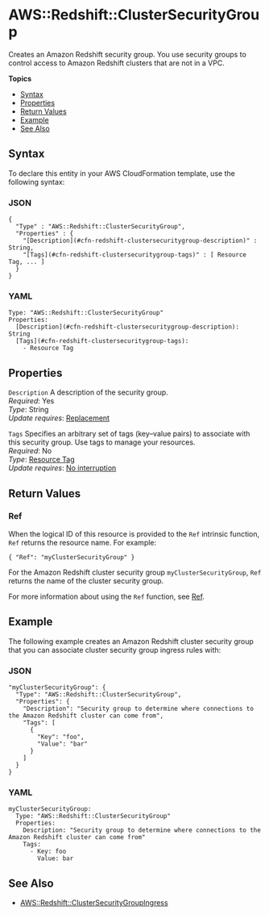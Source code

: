 # AWS::Redshift::ClusterSecurityGroup<a name="aws-resource-redshift-clustersecuritygroup"></a>

Creates an Amazon Redshift security group\. You use security groups to control access to Amazon Redshift clusters that are not in a VPC\.

**Topics**
+ [Syntax](#aws-resource-redshift-clustersecuritygroup-syntax)
+ [Properties](#w13ab1c21c10d195c25b9)
+ [Return Values](#w13ab1c21c10d195c25c11)
+ [Example](#w13ab1c21c10d195c25c13)
+ [See Also](#w13ab1c21c10d195c25c15)

## Syntax<a name="aws-resource-redshift-clustersecuritygroup-syntax"></a>

To declare this entity in your AWS CloudFormation template, use the following syntax:

### JSON<a name="aws-resource-redshift-clustersecuritygroup-syntax.json"></a>

```
{
  "Type" : "AWS::Redshift::ClusterSecurityGroup",
  "Properties" : {
    "[Description](#cfn-redshift-clustersecuritygroup-description)" : String,
    "[Tags](#cfn-redshift-clustersecuritygroup-tags)" : [ Resource Tag, ... ]
  }
}
```

### YAML<a name="aws-resource-redshift-clustersecuritygroup-syntax.yaml"></a>

```
Type: "AWS::Redshift::ClusterSecurityGroup"
Properties: 
  [Description](#cfn-redshift-clustersecuritygroup-description): String
  [Tags](#cfn-redshift-clustersecuritygroup-tags):
    - Resource Tag
```

## Properties<a name="w13ab1c21c10d195c25b9"></a>

`Description`  <a name="cfn-redshift-clustersecuritygroup-description"></a>
A description of the security group\.  
*Required*: Yes  
*Type*: String  
*Update requires*: [Replacement](using-cfn-updating-stacks-update-behaviors.md#update-replacement)

`Tags`  <a name="cfn-redshift-clustersecuritygroup-tags"></a>
Specifies an arbitrary set of tags \(key–value pairs\) to associate with this security group\. Use tags to manage your resources\.  
*Required*: No  
*Type*: [Resource Tag](aws-properties-resource-tags.md)  
*Update requires*: [No interruption](using-cfn-updating-stacks-update-behaviors.md#update-no-interrupt)

## Return Values<a name="w13ab1c21c10d195c25c11"></a>

### Ref<a name="w13ab1c21c10d195c25c11b2"></a>

When the logical ID of this resource is provided to the `Ref` intrinsic function, `Ref` returns the resource name\. For example:

```
{ "Ref": "myClusterSecurityGroup" }
```

For the Amazon Redshift cluster security group `myClusterSecurityGroup`, `Ref` returns the name of the cluster security group\.

For more information about using the `Ref` function, see [Ref](intrinsic-function-reference-ref.md)\.

## Example<a name="w13ab1c21c10d195c25c13"></a>

The following example creates an Amazon Redshift cluster security group that you can associate cluster security group ingress rules with:

### JSON<a name="aws-resource-redshift-clustersecuritygroup-example.json"></a>

```
"myClusterSecurityGroup": {
  "Type": "AWS::Redshift::ClusterSecurityGroup",
  "Properties": {
    "Description": "Security group to determine where connections to the Amazon Redshift cluster can come from",
    "Tags": [
      {
        "Key": "foo",
        "Value": "bar"
      }
    ]
  }
}
```

### YAML<a name="aws-resource-redshift-clustersecuritygroup-example.yaml"></a>

```
myClusterSecurityGroup: 
  Type: "AWS::Redshift::ClusterSecurityGroup"
  Properties: 
    Description: "Security group to determine where connections to the Amazon Redshift cluster can come from"
    Tags:
      - Key: foo
        Value: bar
```

## See Also<a name="w13ab1c21c10d195c25c15"></a>
+ [AWS::Redshift::ClusterSecurityGroupIngress](aws-resource-redshift-clustersecuritygroupingress.md)